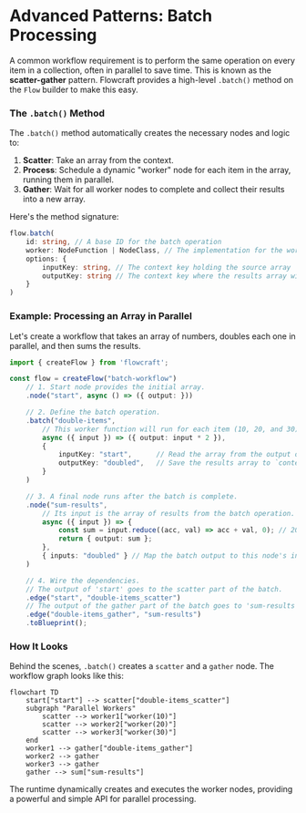 # Advanced Patterns: Batch Processing

A common workflow requirement is to perform the same operation on every item in a collection, often in parallel to save time. This is known as the **scatter-gather** pattern. Flowcraft provides a high-level `.batch()` method on the `Flow` builder to make this easy.

### The `.batch()` Method

The `.batch()` method automatically creates the necessary nodes and logic to:
1.	**Scatter**: Take an array from the context.
2.	**Process**: Schedule a dynamic "worker" node for each item in the array, running them in parallel.
3.	**Gather**: Wait for all worker nodes to complete and collect their results into a new array.

Here's the method signature:
```typescript
flow.batch(
	id: string, // A base ID for the batch operation
	worker: NodeFunction | NodeClass, // The implementation for the worker node
	options: {
		inputKey: string, // The context key holding the source array
		outputKey: string // The context key where the results array will be saved
	}
)
```

### Example: Processing an Array in Parallel

Let's create a workflow that takes an array of numbers, doubles each one in parallel, and then sums the results.

```typescript
import { createFlow } from 'flowcraft';

const flow = createFlow("batch-workflow")
	// 1. Start node provides the initial array.
	.node("start", async () => ({ output: }))

	// 2. Define the batch operation.
	.batch("double-items",
		// This worker function will run for each item (10, 20, and 30).
		async ({ input }) => ({ output: input * 2 }),
		{
			inputKey: "start",		// Read the array from the output of the 'start' node.
			outputKey: "doubled",	// Save the results array to `context.doubled`.
		}
	)

	// 3. A final node runs after the batch is complete.
	.node("sum-results",
		// Its input is the array of results from the batch operation.
		async ({ input }) => {
			const sum = input.reduce((acc, val) => acc + val, 0); // 20 + 40 + 60 = 120
			return { output: sum };
		},
		{ inputs: "doubled" } // Map the batch output to this node's input.
	)

	// 4. Wire the dependencies.
	// The output of 'start' goes to the scatter part of the batch.
	.edge("start", "double-items_scatter")
	// The output of the gather part of the batch goes to 'sum-results'.
	.edge("double-items_gather", "sum-results")
	.toBlueprint();
```

### How It Looks

Behind the scenes, `.batch()` creates a `scatter` and a `gather` node. The workflow graph looks like this:

```mermaid
flowchart TD
	start["start"] --> scatter["double-items_scatter"]
	subgraph "Parallel Workers"
		scatter --> worker1["worker(10)"]
		scatter --> worker2["worker(20)"]
		scatter --> worker3["worker(30)"]
	end
	worker1 --> gather["double-items_gather"]
	worker2 --> gather
	worker3 --> gather
	gather --> sum["sum-results"]
```

The runtime dynamically creates and executes the worker nodes, providing a powerful and simple API for parallel processing.
